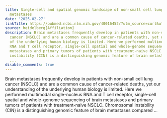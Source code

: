 ```yaml
---
title: Single-cell and spatial genomic landscape of non-small cell lung cancer brain
  metastases
date: '2025-02-27'
linkTitle: https://pubmed.ncbi.nlm.nih.gov/40016452/?utm_source=curl&utm_medium=rss&utm_campaign=pubmed-2&utm_content=1FakS-2QOkCT8HsMOQP1bCRQ4YzyumYOmxmF0moLsQ3dFB1E9V&fc=20220326224207&ff=20250228171006&v=2.18.0.post9+e462414
source: heidelberg[Affiliation]
description: Brain metastases frequently develop in patients with non-small cell lung
  cancer (NSCLC) and are a common cause of cancer-related deaths, yet our understanding
  of the underlying human biology is limited. Here we performed multimodal single-nucleus
  RNA and T cell receptor, single-cell spatial and whole-genome sequencing of brain
  metastases and primary tumors of patients with treatment-naive NSCLC. Chromosomal
  instability (CIN) is a distinguishing genomic feature of brain metastases compared
  ...
disable_comments: true
---
```

Brain metastases frequently develop in patients with non-small cell lung cancer (NSCLC) and are a common cause of cancer-related deaths, yet our understanding of the underlying human biology is limited. Here we performed multimodal single-nucleus RNA and T cell receptor, single-cell spatial and whole-genome sequencing of brain metastases and primary tumors of patients with treatment-naive NSCLC. Chromosomal instability (CIN) is a distinguishing genomic feature of brain metastases compared ...